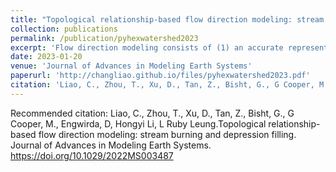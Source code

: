 ```yaml
---
title: "Topological relationship-based flow direction modeling: stream burning and depression filling"
collection: publications
permalink: /publication/pyhexwatershed2023
excerpt: 'Flow direction modeling consists of (1) an accurate representation of the river network and (2) digital elevation model (DEM) processing to preserve characteristics with hydrological significance. In part 1 of our study, we presented a mesh-independent approach to representing river networks on different types of meshes. This follow-up part 2 study presents a novel DEM processing approach for flow direction modeling. This approach consists of (1) a topological relationship-based hybrid breaching-filling method to conduct stream burning for the river network and (2) a modified depression removal method for rivers and hillslopes. Our methods reduce modifications to surface elevations and provide a robust two-step procedure to remove local depressions in DEM. They are mesh-independent and can be applied to both structured and unstructured meshes. We applied our new methods with different model configurations to the Susquehanna River Basin. The results show that topological relationship-based stream burning and depression-filling methods can reproduce the correct river networks, providing high-quality flow direction and other characteristics for hydrologic and Earth system models.'
date: 2023-01-20
venue: 'Journal of Advances in Modeling Earth Systems'
paperurl: 'http://changliao.github.io/files/pyhexwatershed2023.pdf'
citation: 'Liao, C., Zhou, T., Xu, D., Tan, Z., Bisht, G., G Cooper, M., Engwirda, D, Hongyi Li, L Ruby Leung.Topological relationship-based flow direction modeling: stream burning and depression filling. Journal of Advances in Modeling Earth Systems. https://doi.org/10.1029/2022MS003487'
---
```



Recommended citation: Liao, C., Zhou, T., Xu, D., Tan, Z., Bisht, G., G Cooper, M., Engwirda, D, Hongyi Li, L Ruby Leung.Topological relationship-based flow direction modeling: stream burning and depression filling. Journal of Advances in Modeling Earth Systems. https://doi.org/10.1029/2022MS003487

